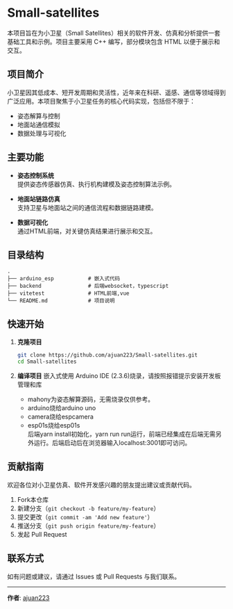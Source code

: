 # Small-satellites

本项目旨在为小卫星（Small Satellites）相关的软件开发、仿真和分析提供一套基础工具和示例。项目主要采用 C++ 编写，部分模块包含 HTML 以便于展示和交互。

## 项目简介

小卫星因其低成本、短开发周期和灵活性，近年来在科研、遥感、通信等领域得到广泛应用。本项目聚焦于小卫星任务的核心代码实现，包括但不限于：

- 姿态解算与控制
- 地面站通信模拟
- 数据处理与可视化

## 主要功能
- **姿态控制系统**  
  提供姿态传感器仿真、执行机构建模及姿态控制算法示例。

- **地面站链路仿真**  
  支持卫星与地面站之间的通信流程和数据链路建模。

- **数据可视化**  
  通过HTML前端，对关键仿真结果进行展示和交互。

## 目录结构

```
.
├── arduino_esp           # 嵌入式代码
├── backend               # 后端websocket，typescript
├── vitetest              # HTML前端,vue
└── README.md             # 项目说明
```

## 快速开始

1. **克隆项目**
   ```bash
   git clone https://github.com/ajuan223/Small-satellites.git
   cd Small-satellites
   ```

2. **编译项目**
   嵌入式使用 Arduino IDE (2.3.6)烧录，请按照报错提示安装开发板管理和库
   - mahony为姿态解算源码，无需烧录仅供参考。
   - arduino烧给arduino uno
   - camera烧给espcamera
   - esp01s烧给esp01s  
   后端yarn install初始化，yarn run run运行，前端已经集成在后端无需另外运行。后端启动后在浏览器输入localhost:3001即可访问。

## 贡献指南

欢迎各位对小卫星仿真、软件开发感兴趣的朋友提出建议或贡献代码。

1. Fork本仓库
2. 新建分支（`git checkout -b feature/my-feature`）
3. 提交更改（`git commit -am 'Add new feature'`）
4. 推送分支（`git push origin feature/my-feature`）
5. 发起 Pull Request

## 联系方式

如有问题或建议，请通过 Issues 或 Pull Requests 与我们联系。

---
**作者**: [ajuan223](https://github.com/ajuan223)
